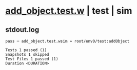 # [add_object.test.w](../../../../../../examples/tests/sdk_tests/bucket/add_object.test.w) | test | sim

## stdout.log
```log
pass ─ add_object.test.wsim » root/env0/test:addObject

Tests 1 passed (1)
Snapshots 1 skipped
Test Files 1 passed (1)
Duration <DURATION>
```

